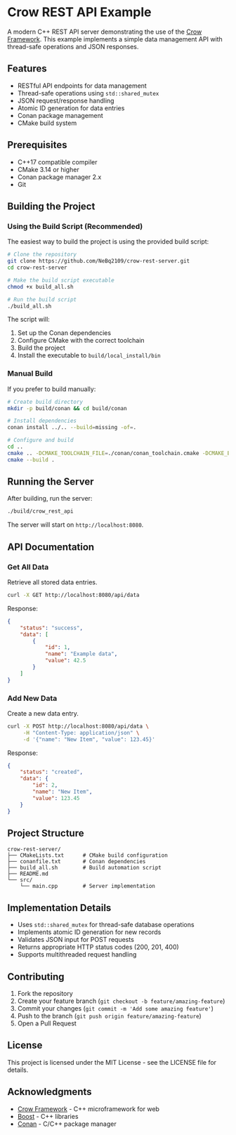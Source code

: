 # Crow REST API Example

A modern C++ REST API server demonstrating the use of the [Crow Framework](https://crowcpp.org). This example implements a simple data management API with thread-safe operations and JSON responses.

## Features

- RESTful API endpoints for data management
- Thread-safe operations using `std::shared_mutex`
- JSON request/response handling
- Atomic ID generation for data entries
- Conan package management
- CMake build system

## Prerequisites

- C++17 compatible compiler
- CMake 3.14 or higher
- Conan package manager 2.x
- Git

## Building the Project

### Using the Build Script (Recommended)

The easiest way to build the project is using the provided build script:

```bash
# Clone the repository
git clone https://github.com/NeBq2109/crow-rest-server.git
cd crow-rest-server

# Make the build script executable
chmod +x build_all.sh

# Run the build script
./build_all.sh
```

The script will:
1. Set up the Conan dependencies
2. Configure CMake with the correct toolchain
3. Build the project
4. Install the executable to `build/local_install/bin`

### Manual Build

If you prefer to build manually:

```bash
# Create build directory
mkdir -p build/conan && cd build/conan

# Install dependencies
conan install ../.. --build=missing -of=.

# Configure and build
cd ..
cmake .. -DCMAKE_TOOLCHAIN_FILE=./conan/conan_toolchain.cmake -DCMAKE_BUILD_TYPE=Release
cmake --build .
```

## Running the Server

After building, run the server:

```bash
./build/crow_rest_api
```

The server will start on `http://localhost:8080`.

## API Documentation

### Get All Data
Retrieve all stored data entries.

```bash
curl -X GET http://localhost:8080/api/data
```

Response:
```json
{
    "status": "success",
    "data": [
        {
            "id": 1,
            "name": "Example data",
            "value": 42.5
        }
    ]
}
```

### Add New Data
Create a new data entry.

```bash
curl -X POST http://localhost:8080/api/data \
     -H "Content-Type: application/json" \
     -d '{"name": "New Item", "value": 123.45}'
```

Response:
```json
{
    "status": "created",
    "data": {
        "id": 2,
        "name": "New Item",
        "value": 123.45
    }
}
```

## Project Structure

```
crow-rest-server/
├── CMakeLists.txt      # CMake build configuration
├── conanfile.txt       # Conan dependencies
├── build_all.sh        # Build automation script
├── README.md
└── src/
    └── main.cpp        # Server implementation
```

## Implementation Details

- Uses `std::shared_mutex` for thread-safe database operations
- Implements atomic ID generation for new records
- Validates JSON input for POST requests
- Returns appropriate HTTP status codes (200, 201, 400)
- Supports multithreaded request handling

## Contributing

1. Fork the repository
2. Create your feature branch (`git checkout -b feature/amazing-feature`)
3. Commit your changes (`git commit -m 'Add some amazing feature'`)
4. Push to the branch (`git push origin feature/amazing-feature`)
5. Open a Pull Request

## License

This project is licensed under the MIT License - see the LICENSE file for details.

## Acknowledgments

- [Crow Framework](https://crowcpp.org) - C++ microframework for web
- [Boost](https://www.boost.org/) - C++ libraries
- [Conan](https://conan.io/) - C/C++ package manager

